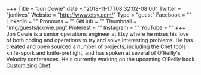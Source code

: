 +++
Title = "Jon Cowie"
date = "2018-11-17T08:32:02-08:00"
Twitter = "jonlives"
Website = "http://www.etsy.com/"
Type = "guest"
Facebook = ""
Linkedin = ""
Pronouns = ""
GitHub = ""
Thumbnail = "img/guests/jcowie.png"
Pinterest = ""
Instagram = ""
YouTube = ""
+++
Jon Cowie is a senior operations engineer at Etsy where he mixes his love of both coding and operations to try and solve interesting problems. He has created and open sourced a number of projects, including the Chef tools knife-spork and knife-preflight, and has spoken at several of O'Reilly's Velocity conferences. He's currently working on the upcoming O'Reilly book [Customizing Chef](http://shop.oreilly.com/product/0636920032984.do).

